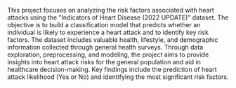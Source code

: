 This project focuses on analyzing the risk factors associated with heart attacks using the "Indicators of Heart Disease (2022 UPDATE)" dataset. The objective is to build a classification model that predicts whether an individual is likely to experience a heart attack and to identify key risk factors. The dataset includes valuable health, lifestyle, and demographic information collected through general health surveys. Through data exploration, preprocessing, and modeling, the project aims to provide insights into heart attack risks for the general population and aid in healthcare decision-making. Key findings include the prediction of heart attack likelihood (Yes or No) and identifying the most significant risk factors.
